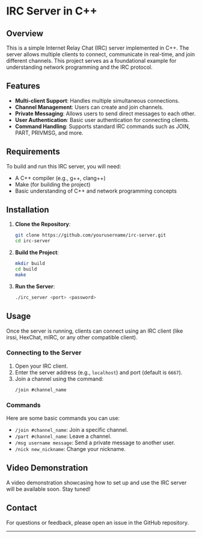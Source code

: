 # IRC Server in C++

## Overview

This is a simple Internet Relay Chat (IRC) server implemented in C++. The server allows multiple clients to connect, communicate in real-time, and join different channels. This project serves as a foundational example for understanding network programming and the IRC protocol.

## Features

- **Multi-client Support**: Handles multiple simultaneous connections.
- **Channel Management**: Users can create and join channels.
- **Private Messaging**: Allows users to send direct messages to each other.
- **User Authentication**: Basic user authentication for connecting clients.
- **Command Handling**: Supports standard IRC commands such as JOIN, PART, PRIVMSG, and more.

## Requirements

To build and run this IRC server, you will need:

- A C++ compiler (e.g., g++, clang++)
- Make (for building the project)
- Basic understanding of C++ and network programming concepts

## Installation

1. **Clone the Repository**:
   ```bash
   git clone https://github.com/yourusername/irc-server.git
   cd irc-server
   ```

2. **Build the Project**:
   ```bash
   mkdir build
   cd build
   make
   ```

3. **Run the Server**:
   ```bash
   ./irc_server <port> <password>
   ```

## Usage

Once the server is running, clients can connect using an IRC client (like irssi, HexChat, mIRC, or any other compatible client). 

### Connecting to the Server

1. Open your IRC client.
2. Enter the server address (e.g., `localhost`) and port (default is `6667`).
3. Join a channel using the command:
   ```
   /join #channel_name
   ```

### Commands

Here are some basic commands you can use:

- `/join #channel_name`: Join a specific channel.
- `/part #channel_name`: Leave a channel.
- `/msg username message`: Send a private message to another user.
- `/nick new_nickname`: Change your nickname.

## Video Demonstration

A video demonstration showcasing how to set up and use the IRC server will be available soon. Stay tuned!

## Contact

For questions or feedback, please open an issue in the GitHub repository.

---
